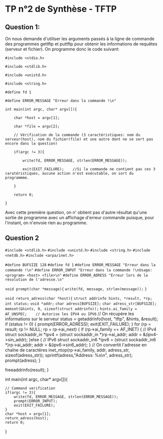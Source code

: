 # TP n°2 de Synthèse - TFTP

## Question 1:

On nous demande d'utiliser les arguments passés à la ligne de commande des programmes gettftp et
puttftp pour obtenir les informations de requêtes (serveur et fichier). On programme donc le code suivant:

`#include <stdio.h>`

`#include <stdlib.h>`

`#include <unistd.h>`

`#include <string.h>`

`#define fd 1`

`#define ERROR_MESSAGE "Erreur dans la commande !\n"`



`int main(int argc, char* argv[]){`

`    char *host = argv[1];`

`    char *file = argv[2];`

`    // Vérification de la commande (3 caractéristiques: nom du serveur(host), nom du fichier(file) et une autre dont ne se sert pas encore dans la question)`
    
`    if(argc != 3){`

`        write(fd, ERROR_MESSAGE, strlen(ERROR_MESSAGE));`

`        exit(EXIT_FAILURE);    //Si la commande ne contient pas ces 3 caratéristiques, aucune action n'est exécutable, on sort du programmme.`

`    }`

`    return 0;`

`}`

Avec cette première question, on n' obtient pas d'autre résultat qu'une sortie de programme avec un affichage d'erreur commande puisque, pour l'instant, on n'envoie rien au programme.

## Question 2

`#include <stdlib.h>`
`#include <unistd.h>`
`#include <string.h>`
`#include <netdb.h>`
`#include <arpa/inet.h>`

`#define BUFSIZE 128`
`#define fd 1`
`#define ERROR_MESSAGE "Erreur dans la commande !\n"`
`#define ERROR_INPUT "Erreur dans la commande !\nUsage: <program> <host> <file>\n"`
`#define ERROR_ADRESS "Erreur lors de la résolution de l'adresse.\n"`

`void prompt(char *message){`
    `write(fd, message, strlen(message));`
`}`

`void return_adress(char *host){`
    `struct addrinfo hints, *result, *rp;`
    `int status;`
    `void *addr;`
    `char adress[BUFSIZE];`
    `char adress_str[BUFSIZE];`
    `memset(&hints, 0, sizeof(struct addrinfo));`
    `hints.ai_family = AF_UNSPEC;    // Autorise les IPV4 ou IPV6`
    // On récupère les informations sur le serveur
    status = getaddrinfo(host, "tftp", &hints, &result);
    if (status != 0) {
        prompt(ERROR_ADRESS);
        exit(EXIT_FAILURE);
    }
    for (rp = result; rp != NULL; rp = rp->ai_next) {
        if (rp->ai_family == AF_INET) { // IPv4
            struct sockaddr_in *ipv4 = (struct sockaddr_in *)rp->ai_addr;
            addr = &(ipv4->sin_addr);
        }else { // IPv6
            struct sockaddr_in6 *ipv6 = (struct sockaddr_in6 *)rp->ai_addr;
            addr = &(ipv6->sin6_addr);
        }
        // On convertit l'adresse en chaîne de caractères
        inet_ntop(rp->ai_family, addr, adress_str, sizeof(adress_str));
        sprintf(adress,"Address: %s\n", adress_str);
        prompt(adress);
    }    

freeaddrinfo(result);
}

int main(int argc, char* argv[]){

    // Command verification
    if(argc != 3){
        write(fd, ERROR_MESSAGE, strlen(ERROR_MESSAGE));
        prompt(ERROR_INPUT);
        exit(EXIT_FAILURE);
    }
    char *host = argv[1];
    return_adress(host);
    return 0;
}

